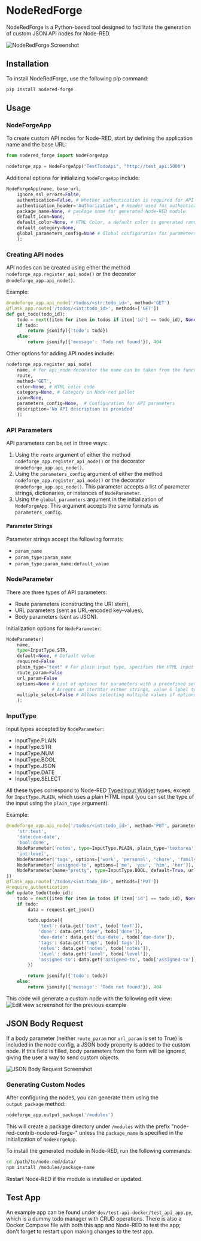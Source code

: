 # NodeRedForge
NodeRedForge is a Python-based tool designed to facilitate the generation of custom JSON API nodes for Node-RED.

![NodeRedForge Screenshot](/doc/images/example.png)
<!-- ![NodeRedForge Screenshot 2](/doc/images/example2.png) -->

## Installation
To install NodeRedForge, use the following pip command:

```bash
pip install nodered-forge
```

## Usage
### NodeForgeApp
To create custom API nodes for Node-RED, start by defining the application name and the base URL:

```python
from nodered_forge import NodeForgeApp

nodeforge_app = NodeForgeApp("TestTodoApi", "http://test_api:5000")
```

Additional options for initializing `NodeForgeApp` include:

```python
NodeForgeApp(name, base_url,
    ignore_ssl_errors=False,
    authentication=False, # Whether authentication is required for API requests.
    authentication_header='Authorization', # Header used for authentication
    package_name=None, # package name for generated Node-RED module
    default_icon=None,
    default_color=None, # HTML Color, a default color is generated randomly
    default_category=None,
    global_parameters_config=None # Global configuration for parameters shared across all API nodes
    ):
```

### Creating API nodes
API nodes can be created using either the method `nodeforge_app.register_api_node()` or the decorator `@nodeforge_app.api_node()`.

Example:

```python
@nodeforge_app.api_node('/todos/<str:todo_id>', method='GET')
@flask_app.route('/todos/<int:todo_id>', methods=['GET'])
def get_todo(todo_id):
    todo = next((item for item in todos if item['id'] == todo_id), None)
    if todo:
        return jsonify({'todo': todo})
    else:
        return jsonify({'message': 'Todo not found'}), 404
```

Other options for adding API nodes include:
```python
nodeforge_app.register_api_node(
    name, # for api_node decorator the name can be taken from the function name
    route,
    method='GET',
    color=None, # HTML color code
    category=None, # Category in Node-red pallet
    icon=None,
    parameters_config=None,  # Configuration for API parameters
    description='No API description is provided'
    ):
```

### API Parameters
API parameters can be set in three ways:

1. Using the `route` argument of either the method `nodeforge_app.register_api_node()` or the decorator `@nodeforge_app.api_node()`.
2. Using the `parameters_config` argument of either the method `nodeforge_app.register_api_node()` or the decorator `@nodeforge_app.api_node()`. This parameter accepts a list of parameter strings, dictionaries, or instances of `NodeParameter`.
3. Using the `global_parameters` argument in the initialization of `NodeForgeApp`. This argument accepts the same formats as `parameters_config`.

#### Parameter Strings

Parameter strings accept the following formats:

- `param_name`
- `param_type:param_name`
- `param_type:param_name:default_value`

### NodeParameter

There are three types of API parameters:
- Route parameters (constructing the URI stem),
- URL parameters (sent as URL-encoded key-values),
- Body parameters (sent as JSON).

Initialization options for `NodeParameter`:
```python
NodeParameter(
    name,
    type=InputType.STR,
    default=None, # Default value
    required=False
    plain_type="text" # For plain input type, specifies the HTML input type.
    route_param=False
    url_param=False
    options=None # List of options for parameters with a predefined set of values,
                 # Accepts an iterator either strings, value & label tuples,or dictionaries with value and label keys
    multiple_select=False # Allows selecting multiple values if options are defined
    ):
```

### InputType

Input types accepted by `NodeParameter`:

- InputType.PLAIN
- InputType.STR
- InputType.NUM
- InputType.BOOL
- InputType.JSON
- InputType.DATE
- InputType.SELECT

All these types correspond to Node-RED [TypedInput Widget](https://nodered.org/docs/api/ui/typedInput/#options-types) types,
except for `InputType.PLAIN`, which uses a plain HTML input (you can set the type of the input using the `plain_type` argument).

Example:
```python
@nodeforge_app.api_node('/todos/<int:todo_id>', method='PUT', parameters_config=[
    'str:text',
    'date:due-date',
    'bool:done',
    NodeParameter('notes', type=InputType.PLAIN, plain_type='textarea'),
    'int:level',
    NodeParameter('tags', options=['work', 'personal', 'chore', 'family'], multiple_select=True),
    NodeParameter('assigned-to', options=['me', 'you', 'him', 'her']),
    NodeParameter(name="pretty", type=InputType.BOOL, default=True, url_param=True),
])
@flask_app.route('/todos/<int:todo_id>', methods=['PUT'])
@require_authentication
def update_todo(todo_id):
    todo = next((item for item in todos if item['id'] == todo_id), None)
    if todo:
        data = request.get_json()

        todo.update({
            'text': data.get('text', todo['text']),
            'done': data.get('done', todo['done']),
            'due-date': data.get('due-date', todo['due-date']),
            'tags': data.get('tags', todo['tags']),
            'notes': data.get('notes', todo['notes']),
            'level': data.get('level', todo['level']),
            'assigned-to': data.get('assigned-to', todo['assigned-to'])
        })

        return jsonify({'todo': todo})
    else:
        return jsonify({'message': 'Todo not found'}), 404
```
This code will generate a custom node with the following edit view:
![Edit view screenshot for the previous example](/doc/images/example2.png)

## JSON Body Request
If a body parameter (neither `route_param` nor `url_param` is set to True) is included in the node config, a JSON body property is added to the custom node.
If this field is filled, body parameters from the form will be ignored, giving the user a way to send custom objects.

![JSON Body Request Screenshot](/doc/images/json_body.png)

### Generating Custom Nodes
After configuring the nodes, you can generate them using the `output_package` method:

```python
nodeforge_app.output_package('/modules')
```

This will create a package directory under `/modules` with the prefix "node-red-contrib-nodered-forge-" unless the `package_name` is specified in the initialization of `NodeForgeApp`.

To install the generated module in Node-RED, run the following commands:

```bash
cd /path/to/node-red/data/
npm install /modules/package-name
```

Restart Node-RED if the module is installed or updated.

## Test App
An example app can be found under `dev/test-api-docker/test_api_app.py`, which is a dummy todo manager with CRUD operations. There is also a Docker Compose file with both this app and Node-RED to test the app; don't forget to restart upon making changes to the test app.